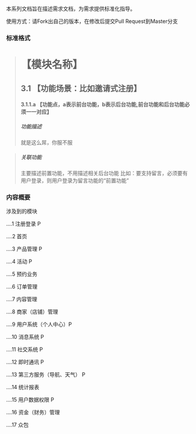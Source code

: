 本系列文档旨在描述需求文档，为需求提供标准化指导。


使用方式：请Fork出自己的版本，在修改后提交Pull Request到Master分支

### 标准格式

># 【模块名称】
>## 3.1 【功能场景：比如邀请式注册】
>#### 3.1.1.a 【功能点，a表示前台功能，b表示后台功能,前台功能和后台功能必须一一对应】
>##### 功能描述
>就是这么屌，你服不服

>##### *关联功能*
>主要描述前置功能，不用描述相关后台功能
>比如：要支持留言，必须要有用户登录，则用户登录为留言功能的“前置功能”


### 内容概要

涉及到的模块

....1 注册登录 P  

....2 首页

....3 产品管理 P

....4 活动 P

....5 预约业务

....6 订单管理

....7 内容管理 

....8 商家（店铺）管理

....9 用户系统（个人中心）P

....10 消息系统 P

....11 社交系统 P

....12 即时通讯 P

....13 第三方服务（导航、天气） P

....14 统计报表

....15 用户数据权限 P

....16 资金（财务）管理

....17 众包 
